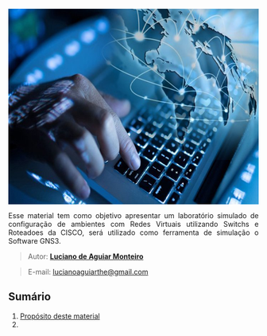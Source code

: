 
<p align="center"><img src="manuscript/images/network-logo.jpg"  width="700" height="393" align="middle"/></p>

<p align="justify">Esse material tem como objetivo apresentar um laboratório simulado de configuração de ambientes com Redes Virtuais utilizando Switchs e Roteadoes da CISCO, será utilizado como ferramenta de simulação o Software GNS3.</p>

> Autor: **[Luciano de Aguiar Monteiro](https://github.com/lucianoaguiarthe)**

> E-mail: lucianoaguiarthe@gmail.com

## Sumário

1. [Propósito deste material](manuscript/proposito.md)
1.